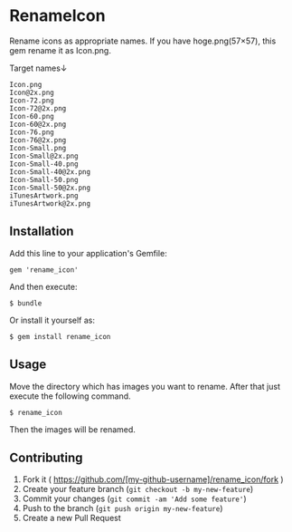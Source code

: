 # RenameIcon

Rename icons as appropriate names.
If you have hoge.png(57×57), this gem rename it as Icon.png.

Target names↓

```
Icon.png
Icon@2x.png
Icon-72.png
Icon-72@2x.png
Icon-60.png
Icon-60@2x.png
Icon-76.png
Icon-76@2x.png
Icon-Small.png
Icon-Small@2x.png
Icon-Small-40.png
Icon-Small-40@2x.png
Icon-Small-50.png
Icon-Small-50@2x.png
iTunesArtwork.png
iTunesArtwork@2x.png
```

## Installation

Add this line to your application's Gemfile:

    gem 'rename_icon'

And then execute:

    $ bundle

Or install it yourself as:

    $ gem install rename_icon

## Usage

Move the directory which has images you want to rename.
After that just execute the following command.

```
$ rename_icon
```

Then the images will be renamed.

## Contributing

1. Fork it ( https://github.com/[my-github-username]/rename_icon/fork )
2. Create your feature branch (`git checkout -b my-new-feature`)
3. Commit your changes (`git commit -am 'Add some feature'`)
4. Push to the branch (`git push origin my-new-feature`)
5. Create a new Pull Request
